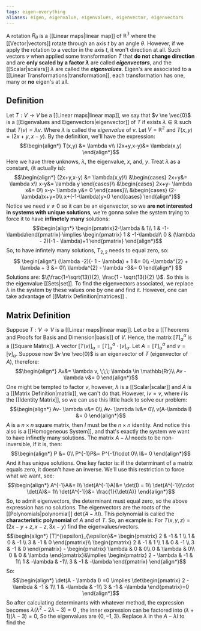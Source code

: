 ```yaml
---
tags: eigen-everything
aliases: eigen, eigenvalue, eigenvalues, eigenvector, eigenvectors
---
```

A rotation $R_{\theta}$ is a [[Linear maps|linear map]] of $\mathbb{R^{3}}$ where the [[Vector|vectors]] rotate through an axis $t$ by an angle $\theta$. However, if we apply the rotation to a vector in the axis $t$, it won't direction at all. Such vectors $v$ when applied some transformation $T$ that **do not change direction** and are **only scaled by a factor $\lambda$** are called ***eigenvectors***, and the [[Scalar|scalars]] $\lambda$ are called the ***eigenvalues***. 
Eigen's are associated to a [[Linear Transformations|transformation]], each transformation has one, many or **no** eigen's at all.
## Definition
Let $T:V \rightarrow V$ be a [[Linear maps|linear map]], we say that $v \ne \vec{0}$ is a [[Eigenvalues and Eigenvectors|eigenvector]] of $T$ if exists $\lambda \in \mathbb{R}$ such that $T(v) = \lambda v$. Where $\lambda$ is called the *eigenvalue* of $v$.
Let $V = \mathbb{R}^{2}$ and $T(x,y) = (2x+y, x-y)$. By the definition, we'll have the expression:
$$\begin{align*}
T(x,y) &= \lambda v\\
(2x+y,x-y)&= \lambda(x,y)
\end{align*}$$
Here we have three unknows, $\lambda$, the eigenvalue, $x$, and, $y$. Treat $\lambda$ as a constant, (it actually is):
$$\begin{align*}
(2x+y,x-y) &= \lambda(x,y)\\
&\begin{cases}
2x+y&= \lambda x\\
x-y&= \lambda y
\end{cases}\\
&\begin{cases}
2x+y- \lambda x&= 0\\
x-y- \lambda y&= 0
\end{cases}\\
&\begin{cases}
(2-\lambda)x+y=0\\
x+(-1-\lambda)y=0
\end{cases}
\end{align*}$$
Notice we need $v \ne 0$ so it can be an eigenvector, so we **are not interested in systems with unique solutions**, we're gonna solve the system trying to force it to have **infinetely many** solutions:
$$\begin{align*}
\begin{pmatrix}2-\lambda & 1\\
1 & -1-\lambda\end{pmatrix} \implies
\begin{pmatrix}
 1 & -1-\lambda\\
0 & (\lambda - 2)(-1 - \lambda)+1 
\end{pmatrix}
\end{align*}$$
So, to have infintely many solutions, $T_{2,2}$ needs to equal zero, so:
$$
\begin{align*}
(\lambda -2)(- 1 - \lambda) + 1 &= 0\\
-\lambda^{2} + \lambda + 3 &= 0\\
\lambda^{2} - \lambda -3&= 0
\end{align*}
$$
Solutions are: $\{\frac{1+\sqrt(13)}{2}, \frac{1 - \sqrt(13)}{2} \}$. So this is the eigenvalue [[Sets|set]]. To find the eigenvectors associated, we replace $\lambda$ in the system by these values one by one and find it. However, one can take advantage of [[Matrix Definition|matrices]] .
## Matrix Definition
Suppose $T:V \rightarrow V$ is a [[Linear maps|linear map]]. Let $\alpha$ be a [[Theorems and Proofs for Basis and Dimension|basis]] of $V$. Hence, the matrix $[T]^{\alpha}_{\alpha}$ is a [[Square Matrix]]. A vector $[T(v)]_{\alpha} = [T]^{\alpha}_{\alpha} \cdot [v]_{\alpha}$. Let $A = [T]^{\alpha}_{\alpha}$ and $v = [v]_{\alpha}$. Suppose now $v \ne \vec{0}$ is an eigenvector of $T$ (eigenvector of $A$), therefore:
$$\begin{align*}
Av&= \lambda v, \;\;\; \lambda \in \mathbb{Rr}\\
Av - \lambda v&=  0
\end{align*}$$
One might be tempted to factor $v$, however, $\lambda$ is a [[Scalar|scalar]] and $A$ is a [[Matrix Definition|matrix]], we can't do that. However, $Iv = v$, where $I$ is the [[Identity Matrix]], so we can use this little hack to solve our problem:
$$\begin{align*}
Av- \lambda v&= 0\\
Av- \lambda Iv&= 0\\
v(A-\lambda I) &= 0 
\end{align*}$$
$A$ is a $n \times n$ square matrix, then $I$ must be the $n \times n$ identity. And notice this also is a [[Homogeneous System]], and that's exactly the system we want to have infinetly many solutions.
The matrix $A - \lambda I$ needs to be non-inversible, If it is, then:
$$\begin{align*}
P &= 0\\
P^{-1}P&= P^{-1}\cdot 0\\
I&= 0
\end{align*}$$
And it has unique solutions. One key factor is: if the determinant of a matrix equals zero, it doesn't have an inverse. We'll use this restriction to force what we want, see:
$$\begin{align*}
A^{-1}A&= I\\
\det(A^{-1}A)&= \det(I) = 1\\
\det(A^{-1})\cdot \det(A)&= 1\\
\det(A^{-1})&= \frac{1}{\det(A)}
\end{align*}$$
So, to admit eigenvectors, the determinant must equal zero, so the above expression has no solutions.
The eigenvectors are the roots of the [[Polynomials|polynomial]] $\det(A-\lambda I)$. This polynomial is called the **characteristic polynomial** of $A$ and of $T$. So, an example is:
For $T(x,y,z)=(2x-y+z,x-z,3x-y)$ find the eigenvalues/vectors.
$$\begin{align*}
[T]^{\epsilon}_{\epsilon}&= \begin{pmatrix}
2 & -1 & 1 \\
1 & 0 & -1 \\
3 & -1 & 0 
\end{pmatrix}\\
\begin{pmatrix}
2 & -1 & 1 \\
1 & 0 & -1 \\
3 & -1 & 0 
\end{pmatrix} - \begin{pmatrix}
\lambda  & 0 & 0\\
0 & \lambda & 0\\
0 & 0 & \lambda
\end{pmatrix}&\implies \begin{pmatrix}
2 - \lambda  & -1 & 1\\
1 & -\lambda & -1\\
3 & -1 & -\lambda
\end{pmatrix} 
\end{align*}$$
So:
$$\begin{align*}
\det(A - \lambda I) =0 \implies \det\begin{pmatrix}
2 - \lambda  & -1 & 1\\
1 & -\lambda & -1\\
3 & -1 & -\lambda
\end{pmatrix}=0
\end{align*}$$
So after calculating determinants with whatever method, the expression becomes $\lambda(\lambda^{2}-2\lambda -3)=0$ , the inner expression can be factored into $(\lambda + 1)(\lambda - 3) = 0$, So the eigenvalues are $\{0, -1, 3\}$. Replace $\lambda$ in the $A - \lambda I$ to find the 